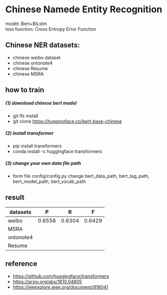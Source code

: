 Chinese Namede Entity Recognition
==
model: Bert+BiLstm  
loss function: Cross Entropy Error Function<br>

Chinese NER datasets: 
----
*  chinese weibo dataset<br>
*  chinese ontonote4<br>
*  chinese Resume<br>
*  chinese MSRA<br>

how to train
----
##### (1) download chinese bert model

* git lfs install
* git clone https://huggingface.co/bert-base-chinese

##### (2) install transformer

* pip install transformers
* conda install -c huggingface transformers

##### (3) change your own data file path

* form file config/config.py change bert_data_path, bert_tag_path, bert_model_path, bert_vocab_path

result
----

|datasets |  P  |  R  |  F  |
|-------- |-----|-----|-----|
|  weibo  |0.6558|0.6304|0.6429|
|  MSRA   |     |     |     |
|ontonote4|     |     |     |
| Resume  |     |     |     |

reference
----
* https://github.com/huggingface/transformers
* https://arxiv.org/abs/1810.04805
* https://ieeexplore.ieee.org/document/818041
